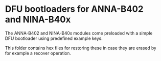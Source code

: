 # DFU bootloaders for ANNA-B402 and NINA-B40x

The ANNA-B402 and NINA-B40x modules come preloaded with a simple DFU bootloader using predefined example keys.

This folder contains hex files for restoring these in case they are erased by for example a recover operation.